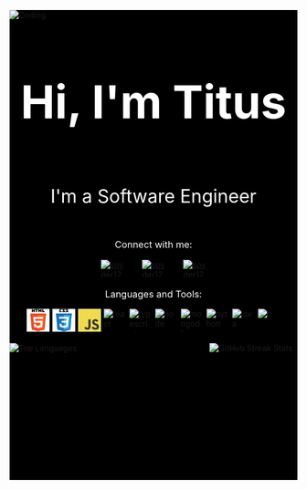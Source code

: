 <img
    style="
    width: 400px;
    height: 300px;
    object-fit: cover;
    position:fixed;
    "
    align="left"
    alt="Coding"
    src="https://media.giphy.com/media/RbDKaczqWovIugyJmW/giphy.gif"
/>
<div
    style="
    width: 100%;            
    padding: 0;
    margin: 0;
    background: #000;
    display: flex;
    flex-direction: column;
    justify-content: center;
    align-items: center;
    padding-bottom: 50px;
    "
>
    <h1
        style="
        color: white;
        font-size: 5rem;
        font-weight: 700;
        text-align: center;
        "
    >
        Hi, I'm Titus
    </h1>
    <h3
        style="
        color: white;
        font-size: 2rem;
        font-weight: 400;
        text-align: center;
        "
    >
        I'm a Software Engineer
    </h3>
    <h3
        style="
        color: white;
        font-weight: 400;
        text-align: center;
        "
    >Connect with me:</h3>
    <div
        style="
        display: flex;
        flex-direction: row;
        justify-content: center;
        align-items: center;
        "
    >
        <a
        href="https://dev.to/titus_likhi_60cac02f22e58"
        target="blank"
        style="
            margin: 0 1rem;
            display: flex;
            flex-direction: row;
            justify-content: center;
            align-items: center;
        "
        >
        <img
            align="center"
            src="https://raw.githubusercontent.com/rahuldkjain/github-profile-readme-generator/master/src/images/icons/Social/devto.svg"
            alt="spyder1265"
            height="30"
            width="40"
        />
        </a>
        <a
        href="https://www.linkedin.com/in/titus-likhi-ba91781a3/"
        target="blank"
        style="
            margin: 0 1rem;
            display: flex;
            flex-direction: row;
            justify-content: center;
            align-items: center;
        "
        >
        <img
            align="center"
            src="https://raw.githubusercontent.com/rahuldkjain/github-profile-readme-generator/master/src/images/icons/Social/linked-in-alt.svg"
            alt="spyder1265"
            height="30"
            width="40"
        />
        </a>
        <a
        href="https://www.instagram.com/l.t218/"
        target="blank"
        style="
            margin: 0 1rem;
            display: flex;
            flex-direction: row;
            justify-content: center;
            align-items: center;
        "
        >
        <img
            align="center"
            src="https://raw.githubusercontent.com/rahuldkjain/github-profile-readme-generator/master/src/images/icons/Social/instagram.svg"
            alt="spyder1265"
            height="30"
            width="40"
        />
        </a>
    </div>
    <h3   
        style="
        color: white;
        font-weight: 400;
        text-align: center;
        margin-top: 20px;
        "
    >
    Languages and Tools:
    </h3>
    <div
        style="
        display: flex;
        flex-direction: row;
        justify-content: center;
        align-items: center;
        gap: 5px;
        "
    >
        <img src="https://raw.githubusercontent.com/devicons/devicon/master/icons/html5/html5-original-wordmark.svg" alt="html5" width="40" height="40"/> 
        <img src="https://raw.githubusercontent.com/devicons/devicon/master/icons/css3/css3-original-wordmark.svg" alt="css3" width="40" height="40"/> 
        <img src="https://raw.githubusercontent.com/devicons/devicon/master/icons/javascript/javascript-original.svg" alt="javascript" width="40" height="40"/>
        <img src="https://cdn.jsdelivr.net/gh/devicons/devicon/icons/react/react-original.svg" alt="react" width="40" height="40" />
        <img src="https://cdn.jsdelivr.net/gh/devicons/devicon/icons/typescript/typescript-original.svg" alt="typescript" width="40" height="40" />
        <img src="https://cdn.jsdelivr.net/gh/devicons/devicon/icons/nodejs/nodejs-original-wordmark.svg" alt="node" width="40" height="40" />
        <img src="https://cdn.jsdelivr.net/gh/devicons/devicon/icons/mongodb/mongodb-original-wordmark.svg" alt="mongodb" width="40" height="40" />
        <img src="https://cdn.jsdelivr.net/gh/devicons/devicon/icons/python/python-original-wordmark.svg" alt="python" width="40" height="40" />
        <img src="https://cdn.jsdelivr.net/gh/devicons/devicon/icons/java/java-original-wordmark.svg" alt="java" width="40" height="40" />
        <img src="https://cdn.jsdelivr.net/gh/devicons/devicon/icons/c/c-original.svg" alt="c" width="40" height="40" />
    </div>
    <div
        style="
        display: flex;
        flex-direction: row;
        justify-content: space-around;
        align-items: center;
        width: 100%;
        margin-top: 20px;
        "
    >
        <img width="350px" height="190px" align="left" src="https://github-readme-stats.vercel.app/api/top-langs?username=spyder1265&show_icons=true&locale=en&layout=compact" alt="Top Languages" />
        <img width="400px" height="190px" align="right" src="https://github-readme-streak-stats.herokuapp.com/?user=spyder1265" alt="GitHub Streak Stats" />
    </div>
    </div>
